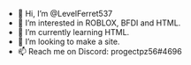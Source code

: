 - 👋 Hi, I’m @LevelFerret537
- 👀 I’m interested in ROBLOX, BFDI and HTML.
- 🌱 I’m currently learning HTML.
- 💞️ I’m looking to make a site.
- 📫 Reach me on Discord: progectpz56#4696
